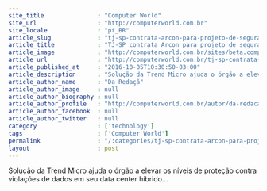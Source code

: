 ```yaml
---
site_title               : "Computer World"
site_url                 : "http://computerworld.com.br"
site_locale              : "pt_BR"
article_slug             : "tj-sp-contrata-arcon-para-projeto-de-seguranca-em-ambiente-virtual"
article_title            : "TJ-SP contrata Arcon para projeto de segurança em ambiente virtual"
article_image            : "http://computerworld.com.br/sites/beta.computerworld.com.br/files/news_articles/cloud_seguranca_nuvem.jpg"
article_url              : "http://computerworld.com.br/tj-sp-contrata-arcon-para-projeto-de-seguranca-em-ambiente-virtual"
article_published_at     : "2016-10-05T10:30:50-03:00"
article_description      : "Solução da Trend Micro ajuda o órgão a elevar os níveis de proteção contra violações de dados em seu data center híbrido..."
article_author_name      : "Da Redaçã"
article_author_image     : null
article_author_biography : null
article_author_profile   : "http://computerworld.com.br/autor/da-redacao"
article_author_facebook  : null
article_author_twitter   : null
category                 : ['technology']
tags                     : ['Computer World']
permalink                : "/:categories/tj-sp-contrata-arcon-para-projeto-de-seguranca-em-ambiente-virtual/"
layout                   : post
---
```


Solução da Trend Micro ajuda o órgão a elevar os níveis de proteção contra violações de dados em seu data center híbrido...
